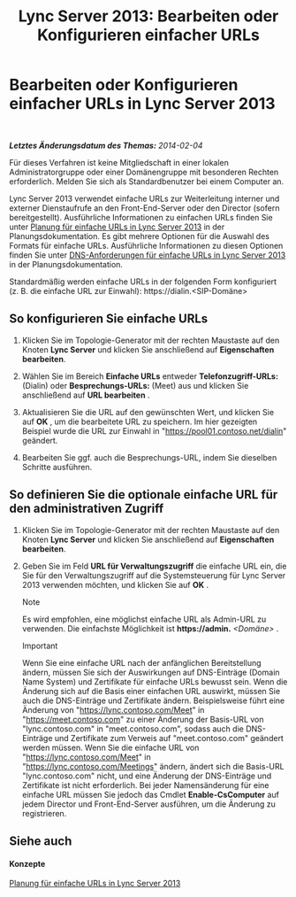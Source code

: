 ﻿---
title: 'Lync Server 2013: Bearbeiten oder Konfigurieren einfacher URLs'
TOCTitle: Bearbeiten oder Konfigurieren einfacher URLs
ms:assetid: 0008aeea-4ae9-4e36-83cd-ef7ff7b6e128
ms:mtpsurl: https://technet.microsoft.com/de-de/library/Gg398063(v=OCS.15)
ms:contentKeyID: 49292969
ms.date: 05/19/2016
mtps_version: v=OCS.15
ms.translationtype: HT
---

# Bearbeiten oder Konfigurieren einfacher URLs in Lync Server 2013

 

_**Letztes Änderungsdatum des Themas:** 2014-02-04_

Für dieses Verfahren ist keine Mitgliedschaft in einer lokalen Administratorgruppe oder einer Domänengruppe mit besonderen Rechten erforderlich. Melden Sie sich als Standardbenutzer bei einem Computer an.

Lync Server 2013 verwendet einfache URLs zur Weiterleitung interner und externer Dienstaufrufe an den Front-End-Server oder den Director (sofern bereitgestellt). Ausführliche Informationen zu einfachen URLs finden Sie unter [Planung für einfache URLs in Lync Server 2013](lync-server-2013-planning-for-simple-urls.md) in der Planungsdokumentation. Es gibt mehrere Optionen für die Auswahl des Formats für einfache URLs. Ausführliche Informationen zu diesen Optionen finden Sie unter [DNS-Anforderungen für einfache URLs in Lync Server 2013](lync-server-2013-dns-requirements-for-simple-urls.md) in der Planungsdokumentation.

Standardmäßig werden einfache URLs in der folgenden Form konfiguriert (z. B. die einfache URL zur Einwahl): https://dialin.\<SIP-Domäne\>

## So konfigurieren Sie einfache URLs

1.  Klicken Sie im Topologie-Generator mit der rechten Maustaste auf den Knoten **Lync Server** und klicken Sie anschließend auf **Eigenschaften bearbeiten**.

2.  Wählen Sie im Bereich **Einfache URLs** entweder **Telefonzugriff-URLs:** (Dialin) oder **Besprechungs-URLs:** (Meet) aus und klicken Sie anschließend auf **URL bearbeiten** .

3.  Aktualisieren Sie die URL auf den gewünschten Wert, und klicken Sie auf **OK** , um die bearbeitete URL zu speichern. Im hier gezeigten Beispiel wurde die URL zur Einwahl in "https://pool01.contoso.net/dialin" geändert.

4.  Bearbeiten Sie ggf. auch die Besprechungs-URL, indem Sie dieselben Schritte ausführen.

## So definieren Sie die optionale einfache URL für den administrativen Zugriff

1.  Klicken Sie im Topologie-Generator mit der rechten Maustaste auf den Knoten **Lync Server** und klicken Sie anschließend auf **Eigenschaften bearbeiten**.

2.  Geben Sie im Feld **URL für Verwaltungszugriff** die einfache URL ein, die Sie für den Verwaltungszugriff auf die Systemsteuerung für Lync Server 2013 verwenden möchten, und klicken Sie auf **OK** .
    

    > [!NOTE]
    > Es wird empfohlen, eine möglichst einfache URL als Admin-URL zu verwenden. Die einfachste Möglichkeit ist <STRONG>https://admin.</STRONG> <EM>&lt;Domäne&gt;</EM> .

    

    > [!IMPORTANT]
    > Wenn Sie eine einfache URL nach der anfänglichen Bereitstellung ändern, müssen Sie sich der Auswirkungen auf DNS-Einträge (Domain Name System) und Zertifikate für einfache URLs bewusst sein. Wenn die Änderung sich auf die Basis einer einfachen URL auswirkt, müssen Sie auch die DNS-Einträge und Zertifikate ändern. Beispielsweise führt eine Änderung von "https://lync.contoso.com/Meet" in "https://meet.contoso.com" zu einer Änderung der Basis-URL von "lync.contoso.com" in "meet.contoso.com", sodass auch die DNS-Einträge und Zertifikate zum Verweis auf "meet.contoso.com" geändert werden müssen. Wenn Sie die einfache URL von "https://lync.contoso.com/Meet" in "https://lync.contoso.com/Meetings" ändern, ändert sich die Basis-URL "lync.contoso.com" nicht, und eine Änderung der DNS-Einträge und Zertifikate ist nicht erforderlich. Bei jeder Namensänderung für eine einfache URL müssen Sie jedoch das Cmdlet <STRONG>Enable-CsComputer</STRONG> auf jedem Director und Front-End-Server ausführen, um die Änderung zu registrieren.



## Siehe auch

#### Konzepte

[Planung für einfache URLs in Lync Server 2013](lync-server-2013-planning-for-simple-urls.md)

